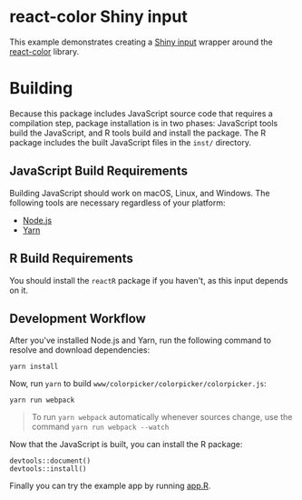 # react-color Shiny input

This example demonstrates creating a [Shiny
input](https://shiny.rstudio.com/articles/building-inputs.html) wrapper around
the [react-color](https://github.com/casesandberg/react-color) library.

# Building

Because this package includes JavaScript source code that requires a compilation
step, package installation is in two phases: JavaScript tools build the
JavaScript, and R tools build and install the package. The R package includes
the built JavaScript files in the `inst/` directory.

## JavaScript Build Requirements

Building JavaScript should work on macOS, Linux, and Windows. The following
tools are necessary regardless of your platform:

- [Node.js](https://nodejs.org/en/)
- [Yarn](https://yarnpkg.com/en/)

## R Build Requirements

You should install the `reactR` package if you haven't, as this input depends
on it.

## Development Workflow

After you've installed Node.js and Yarn, run the following command to resolve
and download dependencies:

```
yarn install
```

Now, run `yarn` to build `www/colorpicker/colorpicker/colorpicker.js`:

```
yarn run webpack
```

> To run `yarn webpack` automatically whenever sources change, use the command
> `yarn run webpack --watch`

Now that the JavaScript is built, you can install the R package:

```
devtools::document()
devtools::install()
```

Finally you can try the example app by running [app.R](app.R).
